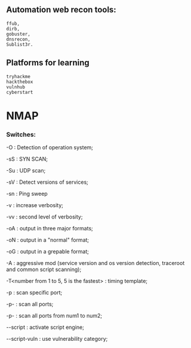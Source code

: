 ## Automation web recon tools:
    ffub, 
    dirb, 
    gobuster,
    dnsrecon,
    Sublist3r.
   
## Platforms for learning
    tryhackme
    hackthebox
    vulnhub
    cyberstart
    
# NMAP

### Switches:

-O : Detection of operation system; 

-sS : SYN SCAN; 

-Su : UDP scan; 

-sV : Detect versions of services; 

-sn : Ping sweep

-v : increase verbosity; 

-vv : second level of verbosity; 

-oA : output in three major formats; 

-oN : output in a "normal" format; 

-oG : output in a grepable format; 

-A : aggressive mod (service version and os version detection, traceroot and common script scanning); 

-T<number from 1 to 5, 5 is the fastest> : timing template; 

-p <port number> : scan specific port; 
    
-p- : scan all ports; 
    
-p<num1>-<num2> : scan all ports from num1 to num2; 
    
--script : activate script engine; 
    
--script-vuln : use vulnerability category; 
    
